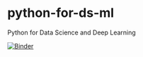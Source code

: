 # python-for-ds-ml
Python for Data Science and Deep Learning

[![Binder](https://mybinder.org/badge_logo.svg)](https://mybinder.org/v2/gh/Jero2760/python-for-ds-dl/master)
